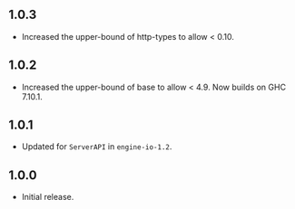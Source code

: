 ## 1.0.3

* Increased the upper-bound of http-types to allow < 0.10.

## 1.0.2

* Increased the upper-bound of base to allow < 4.9. Now builds on
  GHC 7.10.1.

## 1.0.1

* Updated for `ServerAPI` in `engine-io-1.2`.

## 1.0.0

* Initial release.
